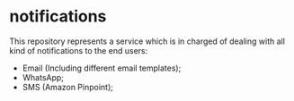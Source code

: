 # notifications
This repository represents a service which is in charged of dealing with all kind of notifications to the end users:
*   Email (Including different email templates);
*   WhatsApp;
*   SMS (Amazon Pinpoint);
